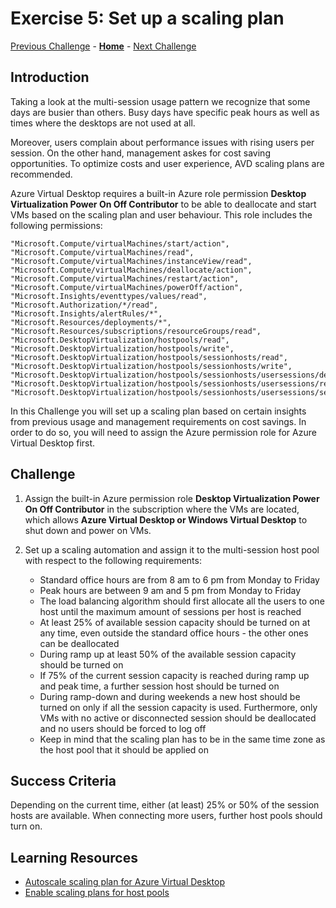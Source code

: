 # Exercise 5: Set up a scaling plan

[Previous Challenge](./04-start-VM-on-connect.md) - **[Home](../Readme.md)** - [Next Challenge](./06-RDP-properties.md)

## Introduction
Taking a look at the multi-session usage pattern we recognize that some days are busier than others. Busy days have specific peak hours as well as times where the desktops are not used at all. 

Moreover, users complain about performance issues with rising users per session. On the other hand, management askes for cost saving opportunities. To optimize costs and user experience, AVD scaling plans are recommended. 

Azure Virtual Desktop requires a built-in Azure role permission **Desktop Virtualization Power On Off Contributor** to be able to deallocate and start VMs based on the scaling plan and user behaviour. This role includes the following permissions: 

```
"Microsoft.Compute/virtualMachines/start/action",
"Microsoft.Compute/virtualMachines/read",
"Microsoft.Compute/virtualMachines/instanceView/read",
"Microsoft.Compute/virtualMachines/deallocate/action",
"Microsoft.Compute/virtualMachines/restart/action",
"Microsoft.Compute/virtualMachines/powerOff/action",
"Microsoft.Insights/eventtypes/values/read",
"Microsoft.Authorization/*/read",
"Microsoft.Insights/alertRules/*",
"Microsoft.Resources/deployments/*",
"Microsoft.Resources/subscriptions/resourceGroups/read",
"Microsoft.DesktopVirtualization/hostpools/read",
"Microsoft.DesktopVirtualization/hostpools/write",
"Microsoft.DesktopVirtualization/hostpools/sessionhosts/read",
"Microsoft.DesktopVirtualization/hostpools/sessionhosts/write",
"Microsoft.DesktopVirtualization/hostpools/sessionhosts/usersessions/delete",
"Microsoft.DesktopVirtualization/hostpools/sessionhosts/usersessions/read",
"Microsoft.DesktopVirtualization/hostpools/sessionhosts/usersessions/sendMessage/action"
```

In this Challenge you will set up a scaling plan based on certain insights from previous usage and management requirements on cost savings. In order to do so, you will need to assign the Azure permission role for Azure Virtual Desktop first. 

## Challenge
1.	Assign the built-in Azure permission role **Desktop Virtualization Power On Off Contributor** in the subscription where the VMs are located, which allows **Azure Virtual Desktop or Windows Virtual Desktop**  to shut down and power on VMs.

2.	Set up a scaling automation and assign it to the multi-session host pool with respect to the following requirements: 
    - Standard office hours are from 8 am to 6 pm from Monday to Friday
    - Peak hours are between 9 am and 5 pm from Monday to Friday
    - The load balancing algorithm should first allocate all the users to one host until the maximum amount of sessions per host is reached
    - At least 25% of available session capacity should be turned on at any time, even outside the standard office hours - the other ones can be deallocated
    - During ramp up at least 50% of the available session capacity should be turned on
    - If 75% of the current session capacity is reached during ramp up and peak time, a further session host should be turned on
    - During ramp-down and during weekends a new host should be turned on only if all the session capacity is used. Furthermore, only VMs with no active or disconnected session should be deallocated and no users should be forced to log off
    - Keep in mind that the scaling plan has to be in the same time zone as the host pool that it should be applied on

## Success Criteria
Depending on the current time, either (at least) 25% or 50% of the session hosts are available. When connecting more users, further host pools should turn on.

## Learning Resources
- [Autoscale scaling plan for Azure Virtual Desktop](https://learn.microsoft.com/en-us/azure/virtual-desktop/autoscale-scaling-plan)
- [Enable scaling plans for host pools](https://learn.microsoft.com/en-us/azure/virtual-desktop/autoscale-new-existing-host-pool)

